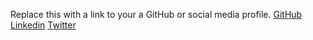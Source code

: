 Replace this with a link to your a GitHub or social media profile.
[GitHub](https://github.com/vamshi1995)
[Linkedin](https://www.linkedin.com/in/vamshi-sai-kiran-83b77a138)
[Twitter](https://twitter.com/vamshisai_kiran)
